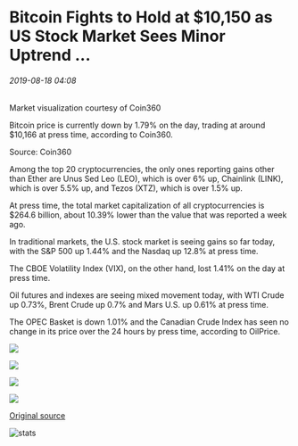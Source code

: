 # Bitcoin Fights to Hold at $10,150 as US Stock Market Sees Minor Uptrend ...

###### 2019-08-18 04:08

Market visualization courtesy of Coin360

Bitcoin price is currently down by 1.79% on the day, trading at around $10,166 at press time, according to Coin360.

Source: Coin360

Among the top 20 cryptocurrencies, the only ones reporting gains other than Ether are Unus Sed Leo (LEO), which is over 6% up, Chainlink (LINK), which is over 5.5% up, and Tezos (XTZ), which is over 1.5% up.

At press time, the total market capitalization of all cryptocurrencies is $264.6 billion, about 10.39% lower than the value that was reported a week ago.

In traditional markets, the U.S. stock market is seeing gains so far today, with the S&P 500 up 1.44% and the Nasdaq up 12.8% at press time.

The CBOE Volatility Index (VIX), on the other hand, lost 1.41% on the day at press time.

Oil futures and indexes are seeing mixed movement today, with WTI Crude up 0.73%, Brent Crude up 0.7% and Mars U.S. up 0.61% at press time.

The OPEC Basket is down 1.01% and the Canadian Crude Index has seen no change in its price over the 24 hours by press time, according to OilPrice.

![](https://s3.cointelegraph.com/storage/uploads/view/4d441f213bed0b7294cd1990a2d7f846.png)

![](https://s3.cointelegraph.com/storage/uploads/view/9087a768d098e806a55ec9d44a6e0fd5.png)

![](https://s3.cointelegraph.com/storage/uploads/view/eebd4a8b46b7eca02d5205968fc90e45.png)

![](https://s3.cointelegraph.com/storage/uploads/view/bc06da2984b8f1f45cc8976b84e37f48.png)

[Original source](https://cointelegraph.com/news/bitcoin-fights-to-hold-at-10-150-as-us-stock-market-sees-minor-uptrend)

![stats](https://c.statcounter.com/11760860/0/a89fa40b/1/ "stats")